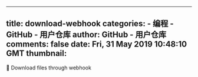 
---
title: download-webhook
categories: 
    - 编程
    - GitHub - 用户仓库
author: GitHub - 用户仓库
comments: false
date: Fri, 31 May 2019 10:48:10 GMT
thumbnail: 
---

<div>   
🍰 Download files through webhook  
</div>
            